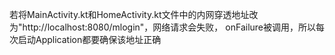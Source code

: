 若将MainActivity.kt和HomeActivity.kt文件中的内网穿透地址改为"http://localhost:8080/mlogin"，网络请求会失败，
onFailure被调用，所以每次启动Application都要确保该地址正确
